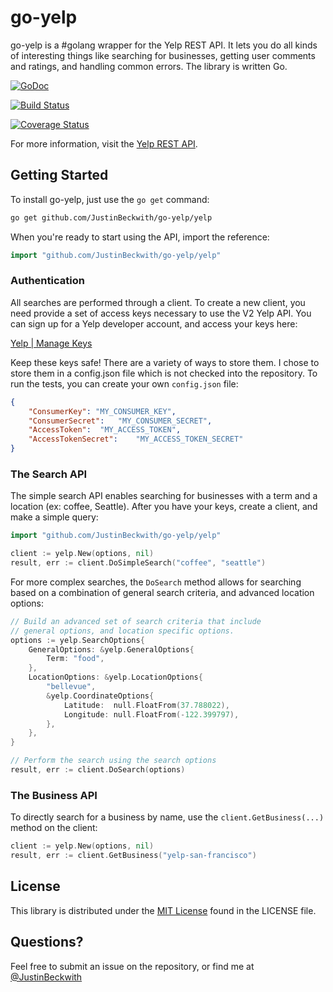 # go-yelp
go-yelp is a #golang wrapper for the Yelp REST API. It lets you do all kinds of interesting things like searching for businesses, getting user comments and ratings, and handling common errors. The library is written Go.

[![GoDoc](https://godoc.org/github.com/JustinBeckwith/go-yelp/yelp?status.svg)](https://godoc.org/github.com/JustinBeckwith/go-yelp/yelp)

[![Build Status](https://travis-ci.org/JustinBeckwith/go-yelp.svg?branch=master)](https://travis-ci.org/JustinBeckwith/go-yelp)

[![Coverage Status](https://coveralls.io/repos/JustinBeckwith/go-yelp/badge.png?branch=master)](https://coveralls.io/r/JustinBeckwith/go-yelp?branch=master)

For more information, visit the [Yelp REST API](http://www.yelp.com/developers/documentation/v2/overview).

## Getting Started
To install go-yelp, just use the `go get` command:

```sh
go get github.com/JustinBeckwith/go-yelp/yelp
```

When you're ready to start using the API, import the reference:

```go
import "github.com/JustinBeckwith/go-yelp/yelp"
```

### Authentication

All searches are performed through a client. To create a new client, you need provide a set of access keys necessary to use the V2 Yelp API. You can sign up for a Yelp developer account, and access your keys here:

[Yelp | Manage Keys](http://www.yelp.com/developers/manage_api_keys)

Keep these keys safe! There are a variety of ways to store them. I chose to store them in a config.json file which is not checked into the repository. To run the tests, you can create your own `config.json` file:

```json
{
	"ConsumerKey": "MY_CONSUMER_KEY",
	"ConsumerSecret":	"MY_CONSUMER_SECRET",
	"AccessToken":	"MY_ACCESS_TOKEN",
	"AccessTokenSecret":	"MY_ACCESS_TOKEN_SECRET"
}
```

### The Search API

The simple search API enables searching for businesses with a term and a location (ex: coffee, Seattle). After you have your keys, create a client, and make a simple query:

```go
import "github.com/JustinBeckwith/go-yelp/yelp"

client := yelp.New(options, nil)
result, err := client.DoSimpleSearch("coffee", "seattle")
```

For more complex searches, the `DoSearch` method allows for searching based on a combination of general search criteria, and advanced location options:

```go
// Build an advanced set of search criteria that include
// general options, and location specific options.
options := yelp.SearchOptions{
	GeneralOptions: &yelp.GeneralOptions{
		Term: "food",
	},
	LocationOptions: &yelp.LocationOptions{
		"bellevue",
		&yelp.CoordinateOptions{
			Latitude:  null.FloatFrom(37.788022),
			Longitude: null.FloatFrom(-122.399797),
		},
	},
}

// Perform the search using the search options
result, err := client.DoSearch(options)
```

### The Business API
To directly search for a business by name, use the `client.GetBusiness(...)` method on the client:

```go
client := yelp.New(options, nil)
result, err := client.GetBusiness("yelp-san-francisco")
```


## License
This library is distributed under the [MIT License](http://opensource.org/licenses/MIT) found in the LICENSE file.


## Questions?
Feel free to submit an issue on the repository, or find me at [@JustinBeckwith](http://twitter.com/JustinBeckwith)
